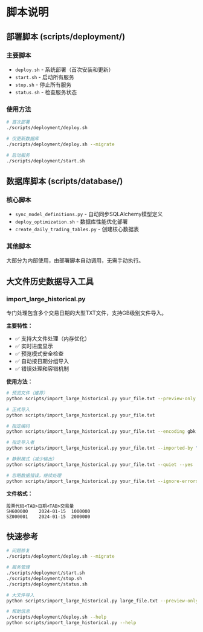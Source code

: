 # 脚本说明

## 部署脚本 (scripts/deployment/)

### 主要脚本
- `deploy.sh` - 系统部署（首次安装和更新）
- `start.sh` - 启动所有服务
- `stop.sh` - 停止所有服务
- `status.sh` - 检查服务状态

### 使用方法
```bash
# 首次部署
./scripts/deployment/deploy.sh

# 仅更新数据库
./scripts/deployment/deploy.sh --migrate

# 启动服务
./scripts/deployment/start.sh
```

## 数据库脚本 (scripts/database/)

### 核心脚本
- `sync_model_definitions.py` - 自动同步SQLAlchemy模型定义
- `deploy_optimization.sh` - 数据库性能优化部署
- `create_daily_trading_tables.py` - 创建核心数据表

### 其他脚本
大部分为内部使用，由部署脚本自动调用，无需手动执行。

## 大文件历史数据导入工具

### import_large_historical.py
专门处理包含多个交易日期的大型TXT文件，支持GB级别文件导入。

**主要特性：**
- ✅ 支持大文件处理（内存优化）
- ✅ 实时进度显示
- ✅ 预览模式安全检查
- ✅ 自动按日期分组导入
- ✅ 错误处理和容错机制

**使用方法：**
```bash
# 预览文件（推荐）
python scripts/import_large_historical.py your_file.txt --preview-only

# 正式导入
python scripts/import_large_historical.py your_file.txt

# 指定编码
python scripts/import_large_historical.py your_file.txt --encoding gbk

# 指定导入者
python scripts/import_large_historical.py your_file.txt --imported-by "张三"

# 静默模式（减少输出）
python scripts/import_large_historical.py your_file.txt --quiet --yes

# 忽略数据错误，继续处理
python scripts/import_large_historical.py your_file.txt --ignore-errors --yes
```

**文件格式：**
```
股票代码<TAB>日期<TAB>交易量
SH600000	2024-01-15	1000000
SZ000001	2024-01-15	2000000
```

## 快速参考

```bash
# 问题修复
./scripts/deployment/deploy.sh --migrate

# 服务管理
./scripts/deployment/start.sh
./scripts/deployment/stop.sh
./scripts/deployment/status.sh

# 大文件导入
python scripts/import_large_historical.py large_file.txt --preview-only

# 帮助信息
./scripts/deployment/deploy.sh --help
python scripts/import_large_historical.py --help
```